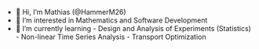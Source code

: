 - 👋 Hi, I’m Mathias (@HammerM26)
- 👀 I’m interested in Mathematics and Software Development
- 🌱 I’m currently learning
      - Design and Analysis of Experiments (Statistics)
      - Non-linear Time Series Analysis
      - Transport Optimization

<!---
HammerM26/HammerM26 is a ✨ special ✨ repository because its `README.md` (this file) appears on your GitHub profile.
You can click the Preview link to take a look at your changes.
--->
